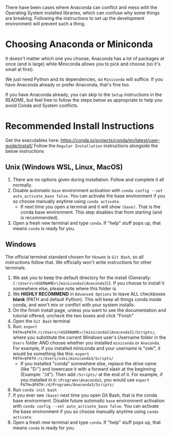 There have been cases where Anaconda can conflict and mess with the Operating System installed libraries, which can confuse why some things are breaking. Following the instructions to set up the development environment will prevent such a thing.

# Choosing Anaconda or Miniconda
It doesn't matter which one you choose, Anaconda has a lot of packages at once (and is large) while Miniconda allows you to pick and choose (so it's small at first).

We just need Python and its dependencies, so `Miniconda` will suffice. If you have Anaconda already or prefer Anaconda, that's fine too.

If you have Anaconda already, you can skip to the `Setup` instructions in the README, but feel free to follow the steps below as appropriate to help you avoid Conda and System conflicts.

# Recommended Install Instructions
Get the executables here: https://conda.io/projects/conda/en/latest/user-guide/install/
Follow the `Regular Installation` instructions alongside the below instructions
## Unix (Windows WSL, Linux, MacOS)
1. There are no options given during installation. Follow and complete it all normally.
2. Disable automatic `base` environment activation with `conda config --set auto_activate_base false`. You can activate the base environment if you so choose manually anytime using `conda activate`.
    * If next time you open a terminal and it will show `(base)`. That is the conda base environment. This step disables that from starting (and is recommended).
3. Open a fresh new terminal and type `conda`. If "help" stuff pops up, that means `conda` is ready for you.
## Windows
The official terminal standard chosen for `hknweb` is `Git Bash`, so all instructions follow that. We officially won't write instructions for other terminals.
1. We ask you to keep the default directory for the install (Generally: `C:\Users\<USERNAME>\[miniconda3|Anaconda3]`). If you choose to install it somewhere else, please note where this folder is.
2. We **HIGHLY RECOMMEND** in `Advanced Options` to leave ALL checkboxes **blank** (PATH and default Python). This will keep all things conda inside conda, and won't mix or conflict with your system installs.
3. On the finish install page, unless you want to see the documentation and tutorial offered, uncheck the two boxes and click "Finish"
4. Open the `Git Bash` terminal
5. Run: `export PATH=$PATH:/c/Users/<USERNAME>/[miniconda3|Anaconda3]/Scripts/`, where you substitute the current Windows user's Username folder in the `Users` folder AND choose whether you installed `miniconda` or `Anaconda`. For example, if you installed miniconda and your username is "oski", it would be something like this: `export PATH=$PATH:/c/Users/oski/miniconda3/Scripts/`
    * If you installed "conda" somewhere else, replace the drive name (like "D:") and lowercase it with a forward slash at the beginning (Example: "/d"). Then add `/Scripts/` at the end of it. For example, if you installed in `D:\Programs\Anaconda3`, you would use `export PATH=$PATH:/d/Programs/Anaconda3/Scripts/`
6. Run `conda init bash`
7. If you ever see `(base)` next time you open Git Bash, that is the conda base environment. Disable future automatic `base` environment activation with `conda config --set auto_activate_base false`. You can activate the base environment if you so choose manually anytime using `conda activate`.
8. Open a fresh new terminal and type `conda`. If "help" stuff pops up, that means `conda` is ready for you.
